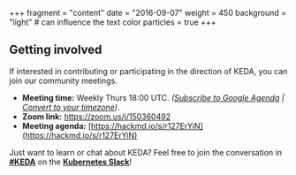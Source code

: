 +++
fragment = "content"
date = "2016-09-07"
weight = 450
background = "light" # can influence the text color
particles = true
+++

## Getting involved

If interested in contributing or participating in the direction of KEDA, you can join our community meetings.

* **Meeting time:** Weekly Thurs 18:00 UTC. *([Subscribe to Google Agenda](https://calendar.google.com/calendar?cid=bjE0bjJtNWM0MHVmam1ob2ExcTgwdXVkOThAZ3JvdXAuY2FsZW5kYXIuZ29vZ2xlLmNvbQ) | [Convert to your timezone](https://www.thetimezoneconverter.com/?t=18:00&tz=UTC))*.
* **Zoom link:** [https://zoom.us/j/150360492 ](https://zoom.us/j/150360492 )
* **Meeting agenda:** [https://hackmd.io/s/r127ErYiN](https://hackmd.io/s/r127ErYiN)

Just want to learn or chat about KEDA? Feel free to join the conversation in **[#KEDA](kubernetes.slack.com/messages/CKZJ36A5D)** on the **[Kubernetes Slack](https://slack.k8s.io/)**!
